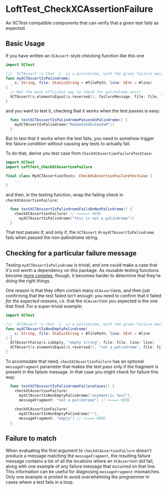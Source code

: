 # LoftTest_CheckXCAssertionFailure

An XCTest-compatible components that can verify that a given test fails as
expected.

## Basic Usage

If you have written an `XCAssert`-style checking function like this one

```swift
import XCTest

/// `XCTAssert`'s that `s` is a palindrome, with the given failure message.
func myXCTAssertIsPalindrome(
  _ s: String, file: StaticString = #filePath, line: UInt = #line)
{
  // Not the most efficient way to check for palindrome-ness!
  XCTAssert(s.elementsEqual(s.reversed(), failureMessage, file: file, line: line)
}
```

and you want to test it, checking that it works when the test passes is easy:

```swift
  func testXCTAsssertIsPalindromePassesOnPalindrome() {
    myXCTAssertIsPalindrome("MadamInEdEnImadaM"))
  }
```

But to test that it works when the test fails, you need to somehow trigger the
failure condition without causing any tests to actually fail.

To do that, derive you test case from `CheckXCAssertionFailureTestCase`:


```swift
import XCTest
import LoftTest_CheckXCAssertionFailure

final class MyXCTAssertionTests: CheckXCAssertionFailureTestCase {
    ...
}
```

and then, in the testing function, wrap the failing check in
`checkXCAssertionFailure`:

```swift
  func testXCTAsssertIsPalindromeFailsOnNonPalindrome() {
    checkXCAssertionFailure( // <===== HERE
      myXCTAssertIsPalindrome("this is not a palindrome"))
  }
```

That test passes if, and only if, the `XCTAssert` in `myXCTAssertIsPalindrome`
fails when passed the non-palindrome string.

## Checking for a particular failure message 

Testing `myXCTAssertIsPalindrome` is trivial, and one could make a case that
it's not worth a dependency on this package. As reusable testing functions
become [more
complex](https://github.com/loftware/StandardLibraryProtocolChecks), though, it
becomes harder to determine that they're doing the right things.

One reason is that they often contain many `XCAssert`ions, and then just
confirming that the test failed isn't enough: you need to confirm that it failed
*for the expected reasons*, i.e. that the `XCAssert`ion you expected is the one
that fired.  For a super-trivial example:

```swift
import XCTest

/// `XCTAssert`'s that `s` is a palindrome, with the given failure message.
func myXCTAssertIsNonEmptyPalindrome(
  _ s: String, file: StaticString = #filePath, line: UInt = #line
) {
  XCTAssertFalse(s.isEmpty, "empty string", file: file, line: line)
  XCTAssert(s.elementsEqual(s.reversed(), "not a palindrome", file: file, line: line)
}
```

To accomodate that need, `checkXCAssertionFailure` has an optional
`messageFragment` parameter that makes the test pass only if the fragment is
present in the failure message. In that case you might check for failure this
way:

```swift
  func testXCTAsssertIsPalindromeFailureCases() {
    checkXCAssertionFailure(
      myXCTAssertIsNonEmptyPalindrome("asymmetric text"),
      messageFragment: "not a palindrome") // <==== HERE
      
    checkXCAssertionFailure(
      myXCTAssertIsNonEmptyPalindrome(""),
      messageFragment: "empty") // <==== HERE
  }
```

## Failure to match

When evaluating the first argument to `checkXCAssertionFailure` doesn't produce
a message matching the `messageFragment`, the resulting failure message contains
a list of all the locations where an `XCAssert`ion did fail, along with one
example of any failure message that occurred on that line.  This information can
be useful for diagnosing `messageFragment` mismatches.  Only one example is
printed to avoid overwhelming the programmer in cases where a test fails in a
loop.

